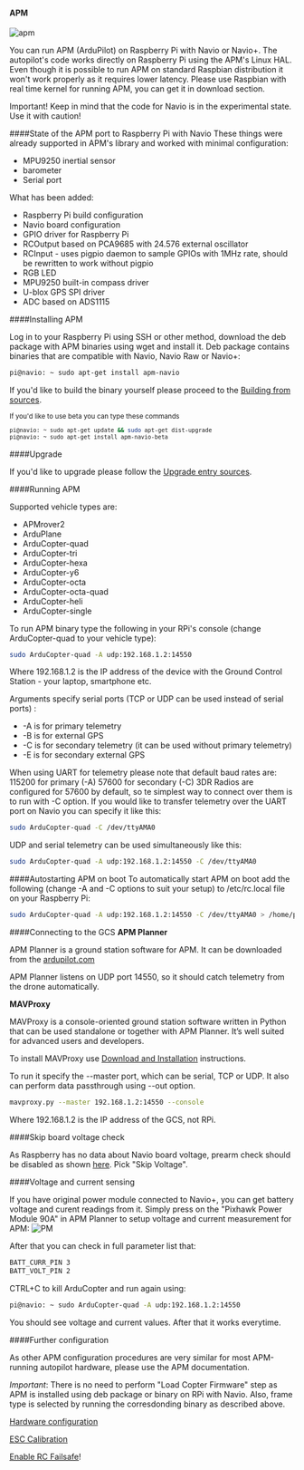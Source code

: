 #### APM

![apm](img/APM.png)

You can run APM (ArduPilot) on Raspberry Pi with Navio or Navio+. The autopilot's code works directly on Raspberry Pi using the APM's Linux HAL. Even though it is possible to run APM on standard Raspbian distribution it won't work properly as it requires lower latency. Please use Raspbian with real time kernel for running APM, you can get it in download section.

Important! Keep in mind that the code for Navio is in the experimental state. Use it with caution!

####State of the APM port to Raspberry Pi with Navio
These things were already supported in APM's library and worked with minimal configuration:

* MPU9250 inertial sensor
*  barometer
* Serial port

What has been added:

* Raspberry Pi build configuration
* Navio board configuration
* GPIO driver for Raspberry Pi
* RCOutput based on PCA9685 with 24.576 external oscillator
* RCInput - uses pigpio daemon to sample GPIOs with 1MHz rate, should be rewritten to work without pigpio
* RGB LED
* MPU9250 built-in compass driver
* U-blox GPS SPI driver
* ADC based on ADS1115

####Installing APM

Log in to your Raspberry Pi using SSH or other method, download the deb package with APM binaries using wget and install it. Deb package contains binaries that are compatible with Navio, Navio Raw or Navio+:

```bash
pi@navio: ~ sudo apt-get install apm-navio
```

If you'd like to build the binary yourself please proceed to the [Building from sources](building-from-sources.md).

<sub>
If you'd like to use beta you can type these commands

```bash
pi@navio: ~ sudo apt-get update && sudo apt-get dist-upgrade
pi@navio: ~ sudo apt-get install apm-navio-beta
```

</sub>

####Upgrade

If you'd like to upgrade please follow the [Upgrade entry sources](ardupilot-upgrade.md).

####Running APM

Supported vehicle types are:
* APMrover2
* ArduPlane
* ArduCopter-quad
* ArduCopter-tri
* ArduCopter-hexa
* ArduCopter-y6
* ArduCopter-octa
* ArduCopter-octa-quad
* ArduCopter-heli
* ArduCopter-single

To run APM binary type the following in your RPi's console (change ArduCopter-quad to your vehicle type):

```bash
sudo ArduCopter-quad -A udp:192.168.1.2:14550
```

Where 192.168.1.2 is the IP address of the device with the Ground Control Station - your laptop, smartphone etc.

Arguments specify serial ports (TCP or UDP can be used instead of serial ports) :

* -A is for primary telemetry
* -B is for external GPS
* -C is for secondary telemetry (it can be used without primary telemetry)
* -E is for secondary external GPS

When using UART for telemetry please note that default baud rates are:
115200 for primary (-A)
57600 for secondary (-C)
3DR Radios are configured for 57600 by default, so te simplest way to connect over them is to run with -C option.
If you would like to transfer telemetry over the UART port on Navio you can specify it like this:

```bash
sudo ArduCopter-quad -C /dev/ttyAMA0
```

UDP and serial telemetry can be used simultaneously like this:

```bash
sudo ArduCopter-quad -A udp:192.168.1.2:14550 -C /dev/ttyAMA0
```

####Autostarting APM on boot
To automatically start APM on boot add the following (change -A and -C options to suit your setup) to /etc/rc.local file on your Raspberry Pi:

```bash
sudo ArduCopter-quad -A udp:192.168.1.2:14550 -C /dev/ttyAMA0 > /home/pi/startup_log &
```

####Connecting to the GCS
**APM Planner**

APM Planner is a ground station software for APM. It can be downloaded from the
[ardupilot.com](http://ardupilot.com/downloads/?category=35)

APM Planner listens on UDP port 14550, so it should catch telemetry from the drone automatically.

**MAVProxy**

MAVProxy is a console-oriented ground station software written in Python that can be used standalone or together with APM Planner. It’s well suited for advanced users and developers.  

To install MAVProxy use [Download and Installation](http://dronecode.github.io/MAVProxy/html/getting_started/download_and_installation.html) instructions.

To run it specify the --master port, which can be serial, TCP or UDP. It also can perform data passthrough using --out option.

```bash
mavproxy.py --master 192.168.1.2:14550 --console
```

Where 192.168.1.2 is the IP address of the GCS, not RPi.

####Skip board voltage check

As Raspberry has no data about Navio board voltage, prearm check should be disabled as shown [here](http://ardupilot.org/copter/docs/prearm_safety_check.html). Pick "Skip Voltage".

####Voltage and current sensing

If you have original power module connected to Navio+, you can get battery voltage and curent readings from it. Simply press on the "Pixhawk Power Module 90A" in APM Planner to setup voltage and current measurement for APM:
![PM](img/NavioPlus-PowerModule.jpg)

After that you can check in full parameter list that:

```bash
BATT_CURR_PIN 3
BATT_VOLT_PIN 2
```

CTRL+C to kill ArduCopter and run again using:

```bash
pi@navio: ~ sudo ArduCopter-quad -A udp:192.168.1.2:14550
```

You should see voltage and current values. After that it works everytime.

####Further configuration

As other APM configuration procedures are very similar for most APM-running autopilot hardware, please use the APM documentation.

*Important*: There is no need to perform "Load Copter Firmware" step as APM is installed using deb package or binary on RPi with Navio. Also, frame type is selected by running the corresdonding binary as described above.

[Hardware configuration](http://ardupilot.org/copter/docs/configuring-hardware.html)

[ESC Calibration](http://ardupilot.org/copter/docs/esc-calibration.html)

[Enable RC Failsafe](http://ardupilot.org/copter/docs/radio-failsafe.html)!
